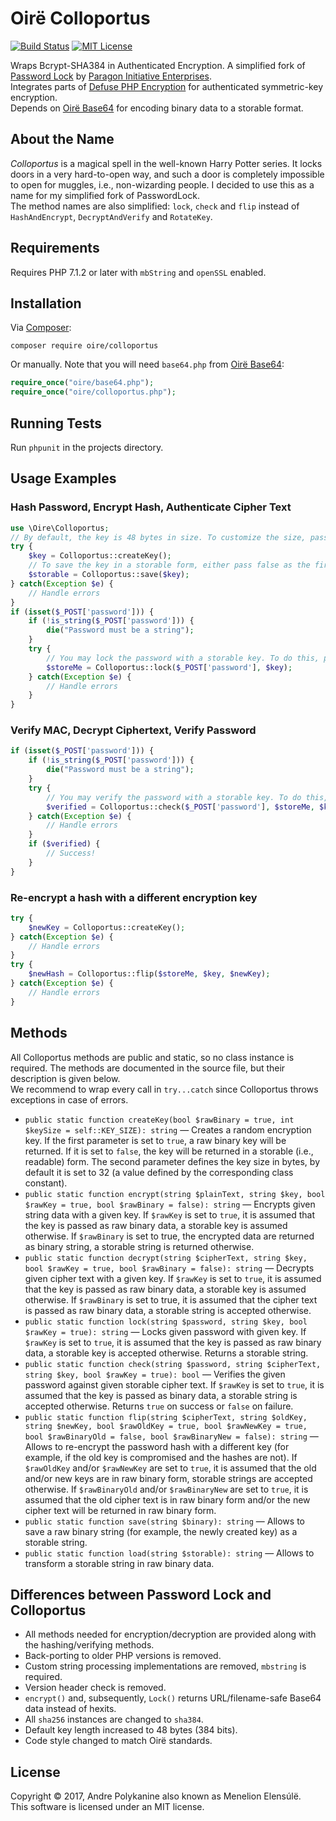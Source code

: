 # Oirë Colloportus

[![Build Status](https://travis-ci.org/Oire/colloportus.svg?branch=master)](https://travis-ci.org/Oire/colloportus)
[![MIT License](https://img.shields.io/badge/license-MIT-blue.svg)](https://github.com/Oire/Colloportus/blob/master/LICENSE)

Wraps Bcrypt-SHA384 in Authenticated Encryption. A simplified fork of [Password Lock](https://github.com/paragonie/password_lock) by [Paragon Initiative Enterprises](https://paragonie.com).  
Integrates parts of [Defuse PHP Encryption](https://github.com/defuse/php-encryption) for authenticated symmetric-key encryption.  
Depends on [Oirë Base64](https://github.com/Oire/base64) for encoding binary data to a storable format.

## About the Name
*Colloportus* is a magical spell in the well-known Harry Potter series. It locks doors in a very hard-to-open way, and such a door is completely impossible to open for muggles, i.e., non-wizarding people. I decided to use this as a name for my simplified fork of PasswordLock.  
The method names are also simplified: `lock`, `check` and `flip` instead of `HashAndEncrypt`, `DecryptAndVerify` and `RotateKey`.

## Requirements

Requires PHP 7.1.2 or later with `mbString` and `openSSL` enabled.

## Installation

Via [Composer](https://getcomposer.org/):

`composer require oire/colloportus`

Or manually. Note that you will need `base64.php` from [Oirë Base64](https://github.com/Oire/base64/):

```php
require_once("oire/base64.php");
require_once("oire/colloportus.php");
```

## Running Tests
Run `phpunit` in the projects directory.

## Usage Examples

### Hash Password, Encrypt Hash, Authenticate Cipher Text

```php
use \Oire\Colloportus;
// By default, the key is 48 bytes in size. To customize the size, pass it as the second parameter
try {
	$key = Colloportus::createKey();
	// To save the key in a storable form, either pass false as the first parameter to the createKey() method, or do:
	$storable = Colloportus::save($key);
} catch(Exception $e) {
	// Handle errors
}
if (isset($_POST['password'])) {
	if (!is_string($_POST['password'])) {
		die("Password must be a string");
	}
	try {
		// You may lock the password with a storable key. To do this, pass false as the third parameter
		$storeMe = Colloportus::lock($_POST['password'], $key);
	} catch(Exception $e) {
		// Handle errors
	}
}
```

### Verify MAC, Decrypt Ciphertext, Verify Password

```php
if (isset($_POST['password'])) {
	if (!is_string($_POST['password'])) {
		die("Password must be a string");
	}
	try {
		// You may verify the password with a storable key. To do this, pass false as the fourth parameter
		$verified = Colloportus::check($_POST['password'], $storeMe, $key);
	} catch(Exception $e) {
		// Handle errors
	}
	if ($verified) {
		// Success!
	}
}
```

### Re-encrypt a hash with a different encryption key

```php
try {
	$newKey = Colloportus::createKey();
} catch(Exception $e) {
	// Handle errors
}
try {
	$newHash = Colloportus::flip($storeMe, $key, $newKey);
} catch(Exception $e) {
	// Handle errors
}
```

## Methods

All Colloportus methods are public and static, so no class instance is required. The methods are documented in the source file, but their description is given below.  
We recommend to wrap every call in `try...catch` since Colloportus throws exceptions in case of errors.

* `public static function createKey(bool $rawBinary = true, int $keySize = self::KEY_SIZE): string` — Creates a random encryption key. If the first parameter is set to `true`, a raw binary key will be returned. If it is set to `false`, the key will be returned in a storable (i.e., readable) form. The second parameter defines the key size in bytes, by default it is set to 32 (a value defined by the corresponding class constant).
* `public static function encrypt(string $plainText, string $key, bool $rawKey = true, bool $rawBinary = false): string` — Encrypts given string data with a given key. If `$rawKey` is set to `true`, it is assumed that the key is passed as raw binary data, a storable key is assumed otherwise. If `$rawBinary` is set to true, the encrypted data are returned as binary string, a storable string is returned otherwise.
* `public static function decrypt(string $cipherText, string $key, bool $rawKey = true, bool $rawBinary = false): string` — Decrypts given cipher text with a given key. If `$rawKey` is set to `true`, it is assumed that the key is passed as raw binary data, a storable key is assumed otherwise. If `$rawBinary` is set to true, it is assumed that the cipher text is passed as raw binary data, a storable string is accepted otherwise.
* `public static function lock(string $password, string $key, bool $rawKey = true): string` — Locks given password with given key. If `$rawKey` is set to `true`, it is assumed that the key is passed as raw binary data, a storable key is accepted otherwise. Returns a storable string.
* `public static function check(string $password, string $cipherText, string $key, bool $rawKey = true): bool` — Verifies the given password against given storable cipher text. If `$rawKey` is set to `true`, it is assumed that the key is passed as binary data, a storable string is accepted otherwise. Returns `true` on success or `false` on failure.
* `public static function flip(string $cipherText, string $oldKey, string $newKey, bool $rawOldKey = true, bool $rawNewKey = true, bool $rawBinaryOld = false, bool $rawBinaryNew = false): string` — Allows to re-encrypt the password hash with a different key (for example, if the old key is compromised and the hashes are not). If `$rawOldKey` and/or `$rawNewKey` are set to `true`, it is assumed that the old and/or new keys are in raw binary form, storable strings are accepted otherwise. If `$rawBinaryOld` and/or `$rawBinaryNew` are set to `true`, it is assumed that the old cipher text is in raw binary form and/or the new cipher text will be returned in raw binary form.
* `public static function save(string $binary): string` — Allows to save a raw binary string (for example, the newly created key) as a storable string.
* `public static function load(string $storable): string` — Allows to transform a storable string in raw binary data. 

## Differences between Password Lock and Colloportus

* All methods needed for encryption/decryption are provided along with the hashing/verifying methods.
* Back-porting to older PHP versions is removed.
* Custom string processing implementations are removed, `mbstring` is required.
* Version header check is removed.
* `encrypt()` and, subsequently, `Lock()` returns URL/filename-safe Base64 data instead of hexits.
* All `sha256` instances are changed to `sha384`.
* Default key length increased to 48 bytes (384 bits).
* Code style changed to match Oirë standards.

## License
Copyright © 2017, Andre Polykanine also known as Menelion Elensúlë.  
This software is licensed under an MIT license.